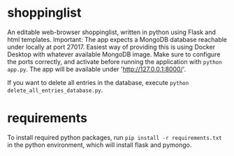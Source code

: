 # shoppinglist
An editable web-browser shoppinglist, written in python using Flask and html templates. 
Important: The app expects a MongoDB database reachable under locally at port 27017. Easiest way of providing this is using Docker Desktop with whatever available MongoDB image. Make sure to configure the ports correctly, and activate before running the application with `python app.py`. The app will be available under 'http://127.0.0.1:8000/'.

If you want to delete all entries in the database, execute `python delete_all_entries_database.py`.

# requirements
To install required python packages, run `pip install -r requirements.txt` in the python environment, which will install flask and pymongo.
